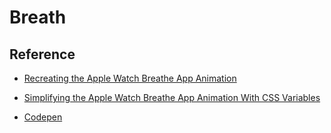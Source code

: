 # Breath

## Reference

+ [Recreating the Apple Watch Breathe App Animation](https://css-tricks.com/recreating-apple-watch-breathe-app-animation/)

+ [Simplifying the Apple Watch Breathe App Animation With CSS Variables](https://css-tricks.com/simplifying-apple-watch-breathe-app-animation-css-variables/)
+ [Codepen](https://codepen.io/wwwebneko/pen/MeyBMO)